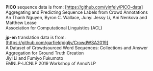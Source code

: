 
**PICO** sequence data is from: [https://github.com/yinfeiy/PICO-data] \
Aggregating and Predicting Sequence Labels from Crowd Annotations \
An Thanh Nguyen, Byron C. Wallace, Junyi Jessy Li, Ani Nenkova and Matthew Lease \
Association for Computational Linguistics (ACL)

**jp-en** translation data is from: [https://github.com/garfieldpigljy/CrowdWSA2019] \
A Dataset of Crowdsourced Word Sequences: Collections and Answer Aggregation for Ground Truth Creation \
Jiyi Li and Fumiyo Fukumoto \
EMNLP-IJCNLP 2019 Workshop of AnnoNLP
